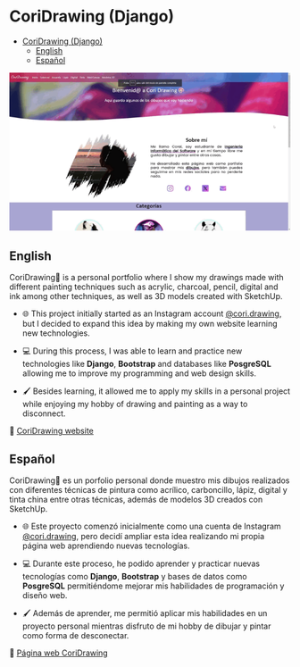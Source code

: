 # CoriDrawing (Django)

- [CoriDrawing (Django)](#coridrawing-django)
  - [English](#english)
  - [Español](#español)


![CoriDrawing](images/CoriDrawing.gif)

## English
CoriDrawing🎨 is a personal portfolio where I show my drawings made with different painting techniques such as acrylic, charcoal, pencil, digital and ink among other techniques, as well as 3D models created with SketchUp.

- 🌐 This project initially started as an Instagram account [@cori.drawing](https://www.instagram.com/cori.drawing/), but I decided to expand this idea by making my own website learning new technologies.

- 💻 During this process, I was able to learn and practice new technologies like **Django**, **Bootstrap** and databases like **PosgreSQL** allowing me to improve my programming and web design skills.

- 🖌 Besides learning, it allowed me to apply my skills in a personal project while enjoying my hobby of drawing and painting as a way to disconnect.

🎨 [CoriDrawing website](https://coridrawing.onrender.com/)



## Español

CoriDrawing🎨 es un porfolio personal donde muestro mis dibujos realizados con diferentes técnicas de pintura como acrílico, carboncillo, lápiz, digital y tinta china entre otras técnicas, además de modelos 3D creados con SketchUp.

- 🌐 Este proyecto comenzó inicialmente como una cuenta de Instagram [@cori.drawing](https://www.instagram.com/cori.drawing/), pero decidí ampliar esta idea realizando mi propia página web aprendiendo nuevas tecnologías.

- 💻 Durante este proceso, he podido aprender y practicar nuevas tecnologías como **Django**, **Bootstrap** y bases de datos como **PosgreSQL** permitiéndome mejorar mis habilidades de programación y diseño web.

- 🖌 Además de aprender, me permitió aplicar mis habilidades en un proyecto personal mientras disfruto de mi hobby de dibujar y pintar como forma de desconectar.

🎨 [Página web CoriDrawing](https://coridrawing.onrender.com/)
